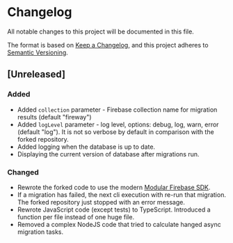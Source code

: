 # Changelog

All notable changes to this project will be documented in this file.

The format is based on [Keep a Changelog](https://keepachangelog.com/en/1.0.0/),
and this project adheres to [Semantic Versioning](https://semver.org/spec/v2.0.0.html).

## [Unreleased]

### Added

- Added `collection` parameter - Firebase collection name for migration results (default "fireway")
- Added `logLevel` parameter - log level, options: debug, log, warn, error (default "log"). It is not so verbose by default in comparison with the forked repository.
- Added logging when the database is up to date.
- Displaying the current version of database after migrations run.

### Changed

- Rewrote the forked code to use the modern [Modular Firebase SDK](https://firebase.google.com/docs/web/modular-upgrade).
- If a migration has failed, the next cli execution with re-run that migration. The forked repository just stopped with an error message.
- Rewrote JavaScript code (except tests) to TypeScript. Introduced a function per file instead of one huge file.
- Removed a complex NodeJS code that tried to calculate hanged async migration tasks.

